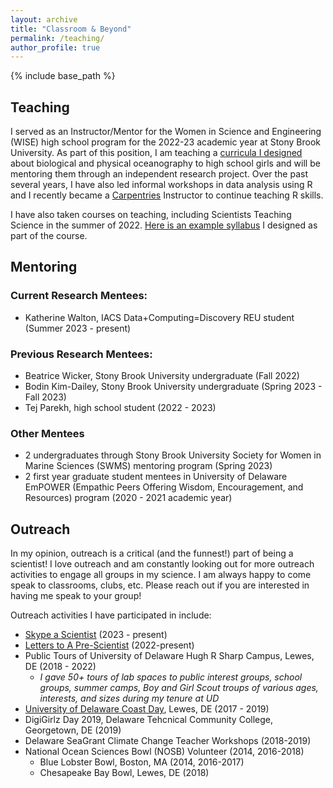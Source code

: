 ```yaml
---
layout: archive
title: "Classroom & Beyond"
permalink: /teaching/
author_profile: true
---
```


{% include base_path %}

## Teaching

I served as an Instructor/Mentor for the Women in Science and Engineering (WISE) high school program for the 2022-23 academic year at Stony Brook University. As part of this position, I am teaching a [curricula I designed](https://github.com/klgallagher/klgallagher.github.io/files/10263390/lessonplan_KG_Fall2022_updated.docx)
 about biological and physical oceanography to high school girls and will be mentoring them through an independent research project. Over the past several years, I have also led informal workshops in data analysis using R and I recently became a [Carpentries](https://carpentries.org/index.html) Instructor to continue teaching R skills. 
 
I have also taken courses on teaching, including Scientists Teaching Science in the summer of 2022. [Here is an example syllabus](https://github.com/klgallagher/klgallagher.github.io/files/10263393/syllabus_kg.docx)
 I designed as part of the course. 

## Mentoring

### Current Research Mentees: 
- Katherine Walton, IACS Data+Computing=Discovery REU student (Summer 2023 - present)

### Previous Research Mentees:
- Beatrice Wicker, Stony Brook University undergraduate (Fall 2022)
- Bodin Kim-Dailey, Stony Brook University undergraduate (Spring 2023 - Fall 2023)
- Tej Parekh, high school student (2022 - 2023)

### Other Mentees
- 2 undergraduates through Stony Brook University Society for Women in Marine Sciences (SWMS) mentoring program (Spring 2023)
- 2 first year graduate student mentees in University of Delaware EmPOWER (Empathic Peers Offering Wisdom, Encouragement, and Resources) program (2020 - 2021 academic year) 

## Outreach
In my opinion, outreach is a critical (and the funnest!) part of being a scientist! I love outreach and am constantly looking out for more outreach activities to engage all groups in my science. I am always happy to come speak to classrooms, clubs, etc. Please reach out if you are interested in having me speak to your group!

Outreach activities I have participated in include: 
- [Skype a Scientist](https://www.skypeascientist.com/) (2023 - present)
- [Letters to A Pre-Scientist](https://prescientist.org/) (2022-present)
- Public Tours of University of Delaware Hugh R Sharp Campus, Lewes, DE (2018 - 2022)
  - _I gave 50+ tours of lab spaces to public interest groups, school groups, summer camps, Boy and Girl Scout troups of various ages, interests, and sizes during my tenure at UD_
- [University of Delaware Coast Day](https://www.deseagrant.org/coast-day), Lewes, DE (2017 - 2019) 
- DigiGirlz Day 2019, Delaware Tehcnical Community College, Georgetown, DE (2019)
- Delaware SeaGrant Climate Change Teacher Workshops (2018-2019)
- National Ocean Sciences Bowl (NOSB) Volunteer (2014, 2016-2018)
  - Blue Lobster Bowl, Boston, MA (2014, 2016-2017)
  - Chesapeake Bay Bowl, Lewes, DE (2018)
